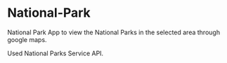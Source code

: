 # National-Park
National Park App to view the National Parks in the selected area through google maps.

Used National Parks Service API.
